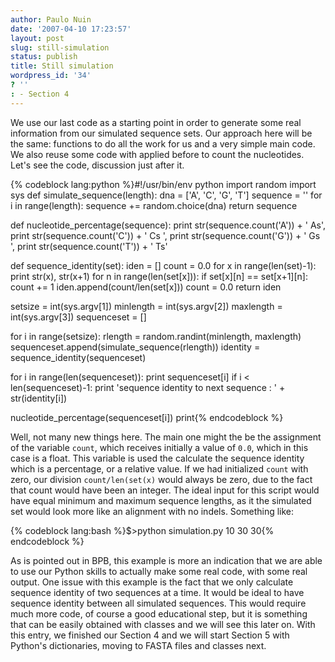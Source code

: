```yaml
---
author: Paulo Nuin
date: '2007-04-10 17:23:57'
layout: post
slug: still-simulation
status: publish
title: Still simulation
wordpress_id: '34'
? ''
: - Section 4
---
```


We use our last code as a starting point in order to generate some real
information from our simulated sequence sets. Our approach here will be
the same: functions to do all the work for us and a very simple main
code. We also reuse some code with applied before to count the
nucleotides. Let's see the code, discussion just after it. 

{% codeblock lang:python %}#!/usr/bin/env python 
import random 
import sys 
def simulate_sequence(length): 
    dna = ['A', 'C', 'G', 'T'] 
    sequence = '' 
    for i in range(length): 
        sequence += random.choice(dna) 
    return sequence 

def nucleotide_percentage(sequence): 
    print str(sequence.count('A')) + ' As', 
    print str(sequence.count('C')) + ' Cs ', 
    print str(sequence.count('G')) + ' Gs ', 
    print str(sequence.count('T')) + ' Ts' 

def sequence_identity(set):
    iden = [] 
    count = 0.0 
    for x in range(len(set)-1): 
        print str(x), str(x+1) 
        for n in range(len(set[x])):
            if set[x][n] == set[x+1][n]: 
                count += 1 iden.append(count/len(set[x]))
                count = 0.0 
    return iden

setsize = int(sys.argv[1])
minlength = int(sys.argv[2]) 
maxlength = int(sys.argv[3]) 
sequenceset = [] 

for i in range(setsize): 
    rlength = random.randint(minlength, maxlength)
    sequenceset.append(simulate_sequence(rlength)) 
    identity = sequence_identity(sequenceset) 

for i in range(len(sequenceset)): 
    print sequenceset[i] 
    if i < len(sequenceset)-1: 
        print 'sequence identity to next sequence : ' + str(identity[i])

nucleotide_percentage(sequenceset[i]) print{% endcodeblock %} 


Well, not many
new things here. The main one might the be the assignment of the
variable `count`, which receives initially a value of `0.0`, which in
this case is a float. This variable is used the calculate the sequence
identity which is a percentage, or a relative value. If we had
initialized `count` with zero, our division `count/len(set(x)` would
always be zero, due to the fact that count would have been an integer.
The ideal input for this script would have equal minimum and maximum
sequence lengths, as it the simulated set would look more like an
alignment with no indels. Something like: 

{% codeblock lang:bash %}$>python simulation.py 10 30 30{% endcodeblock %} 

As is
pointed out in BPB, this example is more an indication that we are able
to use our Python skills to actually make some real code, with some real
output. One issue with this example is the fact that we only calculate
sequence identity of two sequences at a time. It would be ideal to have
sequence identity between all simulated sequences. This would require
much more code, of course a good educational step, but it is something
that can be easily obtained with classes and we will see this later on.
With this entry, we finished our Section 4 and we will start Section 5
with Python's dictionaries, moving to FASTA files and classes next.
